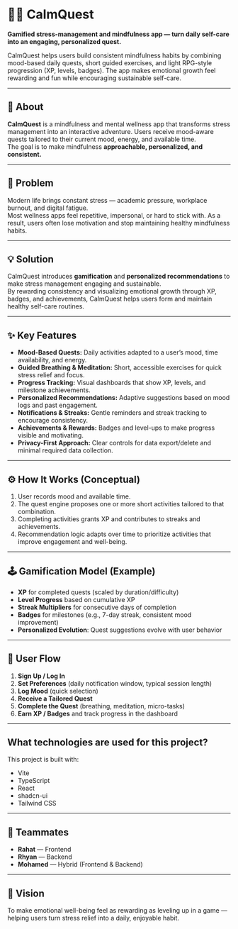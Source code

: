 # 🧘‍♀️ CalmQuest

**Gamified stress-management and mindfulness app — turn daily self-care into an engaging, personalized quest.**

CalmQuest helps users build consistent mindfulness habits by combining mood-based daily quests, short guided exercises, and light RPG-style progression (XP, levels, badges). The app makes emotional growth feel rewarding and fun while encouraging sustainable self-care.

---

## 🧩 About

**CalmQuest** is a mindfulness and mental wellness app that transforms stress management into an interactive adventure. Users receive mood-aware quests tailored to their current mood, energy, and available time.  
The goal is to make mindfulness **approachable, personalized, and consistent.**

---

## 🎯 Problem

Modern life brings constant stress — academic pressure, workplace burnout, and digital fatigue.  
Most wellness apps feel repetitive, impersonal, or hard to stick with. As a result, users often lose motivation and stop maintaining healthy mindfulness habits.

---

## 💡 Solution

CalmQuest introduces **gamification** and **personalized recommendations** to make stress management engaging and sustainable.  
By rewarding consistency and visualizing emotional growth through XP, badges, and achievements, CalmQuest helps users form and maintain healthy self-care routines.

---

## ✨ Key Features

- **Mood-Based Quests:** Daily activities adapted to a user’s mood, time availability, and energy.  
- **Guided Breathing & Meditation:** Short, accessible exercises for quick stress relief and focus.  
- **Progress Tracking:** Visual dashboards that show XP, levels, and milestone achievements.  
- **Personalized Recommendations:** Adaptive suggestions based on mood logs and past engagement.  
- **Notifications & Streaks:** Gentle reminders and streak tracking to encourage consistency.  
- **Achievements & Rewards:** Badges and level-ups to make progress visible and motivating.  
- **Privacy-First Approach:** Clear controls for data export/delete and minimal required data collection.

---

## ⚙️ How It Works (Conceptual)

1. User records mood and available time.  
2. The quest engine proposes one or more short activities tailored to that combination.  
3. Completing activities grants XP and contributes to streaks and achievements.  
4. Recommendation logic adapts over time to prioritize activities that improve engagement and well-being.

---

## 🕹️ Gamification Model (Example)

- **XP** for completed quests (scaled by duration/difficulty)  
- **Level Progress** based on cumulative XP  
- **Streak Multipliers** for consecutive days of completion  
- **Badges** for milestones (e.g., 7-day streak, consistent mood improvement)  
- **Personalized Evolution**: Quest suggestions evolve with user behavior

---

## 🧭 User Flow

1. **Sign Up / Log In**  
2. **Set Preferences** (daily notification window, typical session length)  
3. **Log Mood** (quick selection)  
4. **Receive a Tailored Quest**  
5. **Complete the Quest** (breathing, meditation, micro-tasks)  
6. **Earn XP / Badges** and track progress in the dashboard

---

## What technologies are used for this project?

This project is built with:

- Vite
- TypeScript
- React
- shadcn-ui
- Tailwind CSS

---

## 👥 Teammates

- **Rahat** — Frontend  
- **Rhyan** — Backend  
- **Mohamed** — Hybrid (Frontend & Backend)

---

## 🚀 Vision

To make emotional well-being feel as rewarding as leveling up in a game — helping users turn stress relief into a daily, enjoyable habit.
